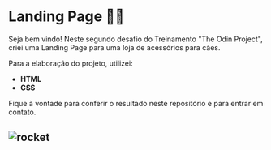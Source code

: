# Landing Page :page_facing_up::dog:

Seja bem vindo! Neste segundo desafio do Treinamento "The Odin Project", criei uma Landing Page para uma loja de acessórios para cães.

Para a elaboração do projeto, utilizei:

- **HTML**
- **CSS**

Fique à vontade para conferir o resultado neste repositório e para entrar em contato.

## ![rocket](https://github.githubassets.com/images/icons/emoji/unicode/1f680.png)

